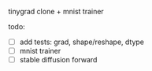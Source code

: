 tinygrad clone + mnist trainer

todo:
- [ ] add tests: grad, shape/reshape, dtype
- [ ] mnist trainer
- [ ] stable diffusion forward

